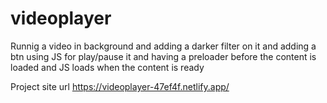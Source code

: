 # videoplayer
Runnig a video in background and adding a darker filter on it and adding a btn using JS for play/pause it and having a preloader before the content is loaded and JS loads when the content is ready

Project site url
https://videoplayer-47ef4f.netlify.app/
